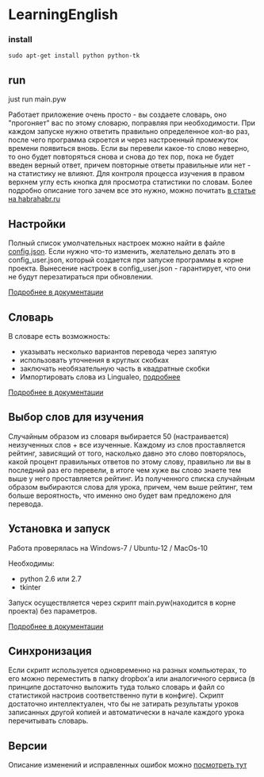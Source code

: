 LearningEnglish
===============
### install

    sudo apt-get install python python-tk
## run
   just run main.pyw

Работает приложение очень просто - вы создаете словарь, оно "прогоняет" вас по этому словарю, поправляя при необходимости. При каждом запуске нужно ответить правильно определенное кол-во раз, после чего программа скроется и через настроенный промежуток времени появиться вновь. Если вы перевели какое-то слово неверно, то оно будет повторяться снова и снова до тех пор, пока не будет введен верный ответ, причем повторные ответы правильные или нет - на статистику не влияют.
Для контроля процесса изучения в правом верхнем углу есть кнопка для просмотра статистики по словам.
Более подробно описание того зачем все это нужно, можно почитать [в статье на habrahabr.ru](http://habrahabr.ru/post/152831/)

## Настройки
Полный список умолчательных настроек можно найти в файле [config.json](https://github.com/ReanGD/LearningEnglish/blob/master/config.json). Если нужно что-то изменить, желательно делать это в config_user.json, который создается при запуске программы в корне проекта. Вынесение настроек в config_user.json - гарантирует, что они не будут перезатираться при обновлении.

[Подробнее в документации](https://github.com/ReanGD/LearningEnglish/wiki/Настройки)  
 
## Словарь
В словаре есть возможность:
* указывать несколько вариантов перевода через запятую
* использовать уточнения в круглых скобках
* заключать необязательную часть в квадратные скобки
* Импортировать слова из Lingualeo, [подробнее](https://github.com/ReanGD/LearningEnglish/wiki/Импорт)

[Подробнее в документации](https://github.com/ReanGD/LearningEnglish/wiki/Словарь)  

## Выбор слов для изучения
Случайным образом из словаря выбирается 50 (настраивается) неизученных слов + все изученные. Каждому из слов проставляется рейтинг, зависящий от того, насколько давно это слово повторялось, какой процент правильных ответов по этому слову, правильно ли вы в последний раз его перевели, в итоге чем хуже вы слово знаете тем выше у него проставляется рейтинг. Из полученного списка случайным образом выбираются слова для урока, причем, чем выше рейтинг, тем больше вероятность, что именно оно будет вам предложено для перевода.

## Установка и запуск
Работа проверялась на Windows-7 / Ubuntu-12 / MacOs-10

Необходимы:
* python 2.6 или 2.7
* tkinter

Запуск осуществляется через скрипт main.pyw(находится в корне проекта) без параметров.

[Подробнее в документации](https://github.com/ReanGD/LearningEnglish/wiki/Установка-и-запуск)  

## Синхронизация
Если скрипт используется одновременно на разных компьютерах, то его можно переместить в папку dropbox'а или аналогичного сервиса (в принципе достаточно выложить туда только словарь и файл со статистикой настроив соответственно пути в конфиге). Скрипт достаточно интеллектуален, что бы не затирать результаты уроков записанных другой копией и автоматически в начале каждого урока перечитывать словарь.

## Версии
Описание изменений и исправленных ошибок можно [посмотреть тут](https://github.com/ReanGD/LearningEnglish/wiki/Список-версий-с-описанием-всех-изменений-в-них)